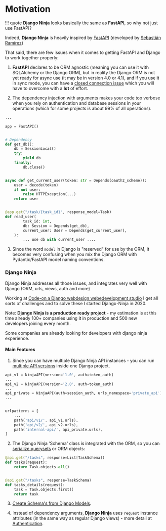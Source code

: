 # Motivation

!!! quote
    **Django Ninja** looks basically the same as **FastAPI**, so why not just use FastAPI?

Indeed, **Django Ninja** is heavily inspired by <a href="https://fastapi.tiangolo.com/" target="_blank">FastAPI</a> (developed by <a href="https://github.com/tiangolo" target="_blank">Sebastián Ramírez</a>)

That said, there are few issues when it comes to getting FastAPI and Django to work together properly:

1) **FastAPI** declares to be ORM agnostic (meaning you can use it with SQLAlchemy or the Django ORM), but in reality the Django ORM is not yet ready for async use (it may be in version 4.0 or 4.1), and if you use it in sync mode, you can have a [closed connection issue](https://github.com/tiangolo/fastapi/issues/716) which you will have to overcome with a **lot** of effort.

2) The dependency injection with arguments makes your code too verbose when you rely on authentication and database sessions in your operations (which for some projects is about 99% of all operations).

```python hl_lines="25 26"
...

app = FastAPI()


# Dependency
def get_db():
    db = SessionLocal()
    try:
        yield db
    finally:
        db.close()


async def get_current_user(token: str = Depends(oauth2_scheme)):
    user = decode(token)
    if not user:
        raise HTTPException(...)
    return user


@app.get("/task/{task_id}", response_model=Task)
def read_user(
        task_id: int,
        db: Session = Depends(get_db), 
        current_user: User = Depends(get_current_user),
    ):
        ... use db with current_user ....
```

3) Since the word `model` in Django is "reserved" for use by the ORM, it becomes very confusing when you mix the Django ORM with Pydantic/FastAPI model naming conventions. 

### Django Ninja

Django Ninja addresses all those issues, and integrates very well with Django (ORM, urls, views, auth and more)

Working at [Code-on a Django webdesign webedevelopment studio](https://code-on.be/) I get all sorts of challenges and to solve these I started Django-Ninja in 2020.

Note: **Django Ninja is a production ready project** - my estimation is at this time already 100+ companies using it in production and 500 new developers joining every month. 

Some companies are already looking for developers with django ninja experience.

#### Main Features

1) Since you can have multiple Django Ninja API instances - you can run [multiple API versions](/tutorial/versioning) inside one Django project.

```python
api_v1 = NinjaAPI(version='1.0', auth=token_auth)
...
api_v2 = NinjaAPI(version='2.0', auth=token_auth)
...
api_private = NinjaAPI(auth=session_auth, urls_namespace='private_api')
...


urlpatterns = [
    ...
    path('api/v1/', api_v1.urls),
    path('api/v2/', api_v2.urls),
    path('internal-api/', api_private.urls),
]
```

2) The Django Ninja 'Schema' class is integrated with the ORM, so you can [serialize querysets](/tutorial/response-schema/#returning-querysets) or ORM objects:

```python
@api.get("/tasks", response=List[TaskSchema])
def tasks(request):
    return Task.objects.all()


@api.get("/tasks", response=TaskSchema)
def tasks_details(request):
    task = Task.objects.first()
    return task
```
3) [Create Schema's from Django Models](/guides/response/django-pydantic/).

4) Instead of dependency arguments, **Django Ninja** uses `request` instance attributes (in the same way as regular Django views) - more detail at [Authentication](/guides/authentication/).
